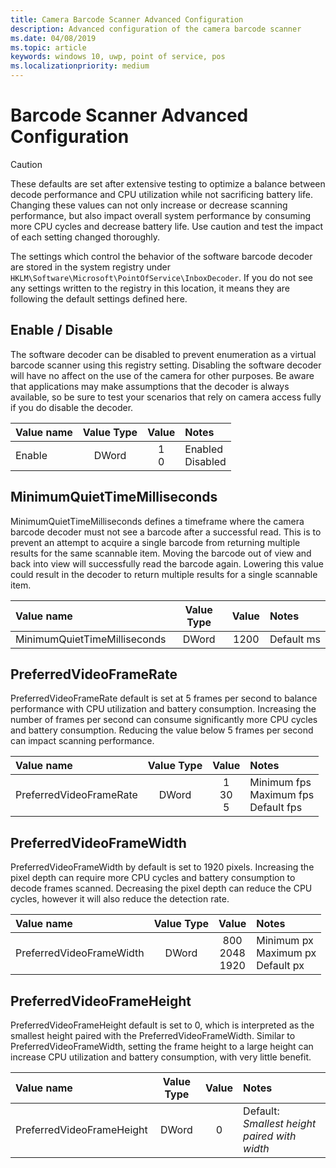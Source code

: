 ```yaml
---
title: Camera Barcode Scanner Advanced Configuration
description: Advanced configuration of the camera barcode scanner
ms.date: 04/08/2019
ms.topic: article
keywords: windows 10, uwp, point of service, pos
ms.localizationpriority: medium
---
```


# Barcode Scanner Advanced Configuration

> [!CAUTION]
> These defaults are set after extensive testing to optimize a balance between decode performance and CPU utilization while not sacrificing battery life.  Changing these values can not only increase or decrease scanning performance, but also impact overall system performance by consuming more CPU cycles and decrease battery life.  Use caution and test the impact of each setting changed thoroughly.

The settings which control the behavior of the software barcode decoder are stored in the system registry under ```HKLM\Software\Microsoft\PointOfService\InboxDecoder```.  If you do not see any settings written to the registry in this location, it means they are following the default settings defined here.

## Enable / Disable

The software decoder can be disabled to prevent enumeration as a virtual barcode scanner using this registry setting.  Disabling the software decoder will have no affect on the use of the camera for other purposes.  Be aware that applications may make assumptions that the decoder is always available, so be sure to test your scenarios that rely on camera access fully if you do disable the decoder.

| Value name   | Value Type | Value | Notes |
|:------------ |:----------:|:-------:|:------|
| Enable       | DWord      | 1</br>0 | Enabled</br>Disabled |

## MinimumQuietTimeMilliseconds

MinimumQuietTimeMilliseconds defines a timeframe where the camera barcode decoder must not see a barcode after a successful read.  This is to prevent an attempt to acquire a single barcode from returning multiple results for the same scannable item.  Moving the barcode out of view and back into view will successfully read the barcode again.  Lowering this value could result in the decoder to return multiple results for a single scannable item.

| Value name   | Value Type | Value | Notes |
|:------------ |:----------:|:-------:|:------|
| MinimumQuietTimeMilliseconds | DWord      | 1200 | Default&nbsp;ms |

## PreferredVideoFrameRate

PreferredVideoFrameRate default is set at 5 frames per second to balance performance with CPU utilization and battery consumption.  Increasing the number of frames per second can consume significantly more CPU cycles and battery consumption.  Reducing the value below 5 frames per second can impact scanning performance.

| Value name   | Value Type | Value | Notes |
|:------------ |:----------:|:-------:|:------|
| PreferredVideoFrameRate      | DWord      | 1 </br>30 </br>5 | Minimum&nbsp;fps</br>Maximum&nbsp;fps</br>Default&nbsp;fps|

## PreferredVideoFrameWidth

PreferredVideoFrameWidth by default is set to 1920 pixels. Increasing the pixel depth can require more CPU cycles and battery consumption to decode frames scanned.  Decreasing the pixel depth can reduce the CPU cycles, however it will also reduce the detection rate.

| Value name   | Value Type | Value | Notes |
|:------------ |:----------:|:-------:|:------|
| PreferredVideoFrameWidth     | DWord      | 800</br>2048</br>1920 | Minimum&nbsp;px</br>Maximum&nbsp;px</br>Default&nbsp;px|

## PreferredVideoFrameHeight

PreferredVideoFrameHeight default is set to 0, which is interpreted as the smallest height paired with the PreferredVideoFrameWidth.  Similar to PreferredVideoFrameWidth, setting the frame height to a large height can increase CPU utilization and battery consumption, with very little benefit.

| Value name   | Value Type | Value | Notes |
|:------------ |:----------:|:-------:|:------|
| PreferredVideoFrameHeight    | DWord      | 0 | Default: *Smallest height paired with width*|

